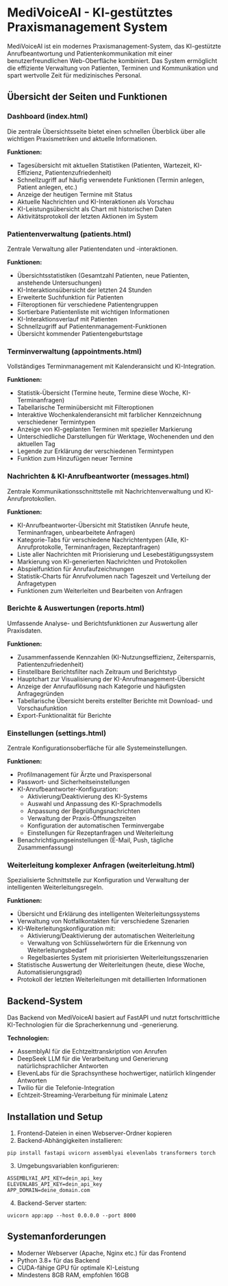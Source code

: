 # MediVoiceAI - KI-gestütztes Praxismanagement System

MediVoiceAI ist ein modernes Praxismanagement-System, das KI-gestützte Anrufbeantwortung und Patientenkommunikation mit einer benutzerfreundlichen Web-Oberfläche kombiniert. Das System ermöglicht die effiziente Verwaltung von Patienten, Terminen und Kommunikation und spart wertvolle Zeit für medizinisches Personal.

## Übersicht der Seiten und Funktionen

### Dashboard (index.html)

Die zentrale Übersichtsseite bietet einen schnellen Überblick über alle wichtigen Praxismetriken und aktuelle Informationen.

**Funktionen:**
- Tagesübersicht mit aktuellen Statistiken (Patienten, Wartezeit, KI-Effizienz, Patientenzufriedenheit)
- Schnellzugriff auf häufig verwendete Funktionen (Termin anlegen, Patient anlegen, etc.)
- Anzeige der heutigen Termine mit Status
- Aktuelle Nachrichten und KI-Interaktionen als Vorschau
- KI-Leistungsübersicht als Chart mit historischen Daten
- Aktivitätsprotokoll der letzten Aktionen im System

### Patientenverwaltung (patients.html)

Zentrale Verwaltung aller Patientendaten und -interaktionen.

**Funktionen:**
- Übersichtsstatistiken (Gesamtzahl Patienten, neue Patienten, anstehende Untersuchungen)
- KI-Interaktionsübersicht der letzten 24 Stunden
- Erweiterte Suchfunktion für Patienten
- Filteroptionen für verschiedene Patientengruppen
- Sortierbare Patientenliste mit wichtigen Informationen
- KI-Interaktionsverlauf mit Patienten
- Schnellzugriff auf Patientenmanagement-Funktionen
- Übersicht kommender Patientengeburtstage

### Terminverwaltung (appointments.html)

Vollständiges Terminmanagement mit Kalenderansicht und KI-Integration.

**Funktionen:**
- Statistik-Übersicht (Termine heute, Termine diese Woche, KI-Terminanfragen)
- Tabellarische Terminübersicht mit Filteroptionen
- Interaktive Wochenkalenderansicht mit farblicher Kennzeichnung verschiedener Termintypen
- Anzeige von KI-geplanten Terminen mit spezieller Markierung
- Unterschiedliche Darstellungen für Werktage, Wochenenden und den aktuellen Tag
- Legende zur Erklärung der verschiedenen Termintypen
- Funktion zum Hinzufügen neuer Termine

### Nachrichten & KI-Anrufbeantworter (messages.html)

Zentrale Kommunikationsschnittstelle mit Nachrichtenverwaltung und KI-Anrufprotokollen.

**Funktionen:**
- KI-Anrufbeantworter-Übersicht mit Statistiken (Anrufe heute, Terminanfragen, unbearbeitete Anfragen)
- Kategorie-Tabs für verschiedene Nachrichtentypen (Alle, KI-Anrufprotokolle, Terminanfragen, Rezeptanfragen)
- Liste aller Nachrichten mit Priorisierung und Lesebestätigungssystem
- Markierung von KI-generierten Nachrichten und Protokollen
- Abspielfunktion für Anrufaufzeichnungen
- Statistik-Charts für Anrufvolumen nach Tageszeit und Verteilung der Anfragetypen
- Funktionen zum Weiterleiten und Bearbeiten von Anfragen

### Berichte & Auswertungen (reports.html)

Umfassende Analyse- und Berichtsfunktionen zur Auswertung aller Praxisdaten.

**Funktionen:**
- Zusammenfassende Kennzahlen (KI-Nutzungseffizienz, Zeitersparnis, Patientenzufriedenheit)
- Einstellbare Berichtsfilter nach Zeitraum und Berichtstyp
- Hauptchart zur Visualisierung der KI-Anrufmanagement-Übersicht
- Anzeige der Anrufauflösung nach Kategorie und häufigsten Anfragegründen
- Tabellarische Übersicht bereits erstellter Berichte mit Download- und Vorschaufunktion
- Export-Funktionalität für Berichte

### Einstellungen (settings.html)

Zentrale Konfigurationsoberfläche für alle Systemeinstellungen.

**Funktionen:**
- Profilmanagement für Ärzte und Praxispersonal
- Passwort- und Sicherheitseinstellungen
- KI-Anrufbeantworter-Konfiguration:
  - Aktivierung/Deaktivierung des KI-Systems
  - Auswahl und Anpassung des KI-Sprachmodells
  - Anpassung der Begrüßungsnachrichten
  - Verwaltung der Praxis-Öffnungszeiten
  - Konfiguration der automatischen Terminvergabe
  - Einstellungen für Rezeptanfragen und Weiterleitung
- Benachrichtigungseinstellungen (E-Mail, Push, tägliche Zusammenfassung)

### Weiterleitung komplexer Anfragen (weiterleitung.html)

Spezialisierte Schnittstelle zur Konfiguration und Verwaltung der intelligenten Weiterleitungsregeln.

**Funktionen:**
- Übersicht und Erklärung des intelligenten Weiterleitungssystems
- Verwaltung von Notfallkontakten für verschiedene Szenarien
- KI-Weiterleitungskonfiguration mit:
  - Aktivierung/Deaktivierung der automatischen Weiterleitung
  - Verwaltung von Schlüsselwörtern für die Erkennung von Weiterleitungsbedarf
  - Regelbasiertes System mit priorisierten Weiterleitungsszenarien
- Statistische Auswertung der Weiterleitungen (heute, diese Woche, Automatisierungsgrad)
- Protokoll der letzten Weiterleitungen mit detaillierten Informationen

## Backend-System

Das Backend von MediVoiceAI basiert auf FastAPI und nutzt fortschrittliche KI-Technologien für die Spracherkennung und -generierung.

**Technologien:**
- AssemblyAI für die Echtzeittranskription von Anrufen
- DeepSeek LLM für die Verarbeitung und Generierung natürlichsprachlicher Antworten
- ElevenLabs für die Sprachsynthese hochwertiger, natürlich klingender Antworten
- Twilio für die Telefonie-Integration
- Echtzeit-Streaming-Verarbeitung für minimale Latenz

## Installation und Setup

1. Frontend-Dateien in einen Webserver-Ordner kopieren
2. Backend-Abhängigkeiten installieren:
```
pip install fastapi uvicorn assemblyai elevenlabs transformers torch
```
3. Umgebungsvariablen konfigurieren:
```
ASSEMBLYAI_API_KEY=dein_api_key
ELEVENLABS_API_KEY=dein_api_key
APP_DOMAIN=deine_domain.com
```
4. Backend-Server starten:
```
uvicorn app:app --host 0.0.0.0 --port 8000
```

## Systemanforderungen

- Moderner Webserver (Apache, Nginx etc.) für das Frontend
- Python 3.8+ für das Backend
- CUDA-fähige GPU für optimale KI-Leistung
- Mindestens 8GB RAM, empfohlen 16GB
